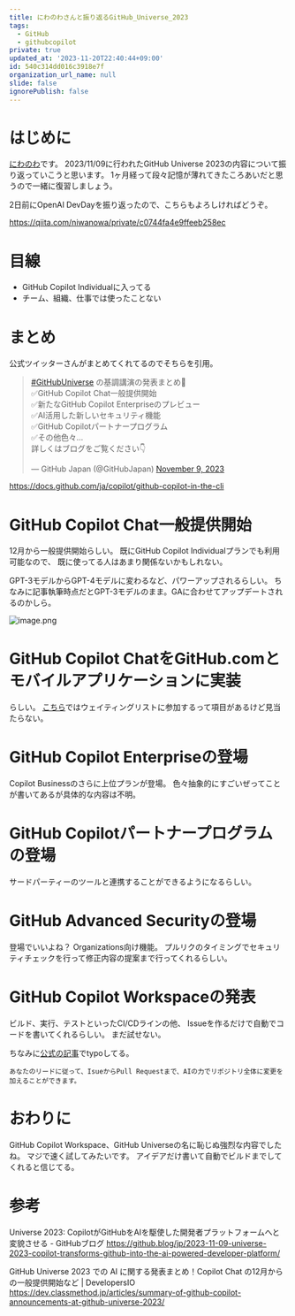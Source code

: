 ```yaml
---
title: にわのわさんと振り返るGitHub_Universe_2023
tags:
  - GitHub
  - githubcopilot
private: true
updated_at: '2023-11-20T22:40:44+09:00'
id: 540c314dd016c3918e7f
organization_url_name: null
slide: false
ignorePublish: false
---
```

# はじめに
[にわのわ](https://twitter.com/niwa_nowa)です。
2023/11/09に行われたGitHub Universe 2023の内容について振り返っていこうと思います。
1ヶ月経って段々記憶が薄れてきたころあいだと思うので一緒に復習しましょう。

2日前にOpenAI DevDayを振り返ったので、こちらもよろしければどうぞ。

https://qiita.com/niwanowa/private/c0744fa4e9ffeeb258ec

# 目線
- GitHub Copilot Individualに入ってる
- チーム、組織、仕事では使ったことない

# まとめ
公式ツイッターさんがまとめてくれてるのでそちらを引用。
<blockquote class="twitter-tweet"><p lang="ja" dir="ltr"><a href="https://twitter.com/hashtag/GitHubUniverse?src=hash&amp;ref_src=twsrc%5Etfw">#GitHubUniverse</a> の基調講演の発表まとめ📣<br>✅GitHub Copilot Chat一般提供開始<br>✅新たなGitHub Copilot Enterpriseのプレビュー<br>✅AI活用した新しいセキュリティ機能<br>✅GitHub Copilotパートナープログラム<br>✅その他色々...<br>詳しくはブログをご覧ください👇</p>&mdash; GitHub Japan (@GitHubJapan) <a href="https://twitter.com/GitHubJapan/status/1722419761328591358?ref_src=twsrc%5Etfw">November 9, 2023</a></blockquote> <script async src="https://platform.twitter.com/widgets.js" charset="utf-8"></script>

https://docs.github.com/ja/copilot/github-copilot-in-the-cli

# GitHub Copilot Chat一般提供開始
12月から一般提供開始らしい。
既にGitHub Copilot Individualプランでも利用可能なので、
既に使ってる人はあまり関係ないかもしれない。

GPT-3モデルからGPT-4モデルに変わるなど、パワーアップされるらしい。
ちなみに記事執筆時点だとGPT-3モデルのまま。GAに合わせてアップデートされるのかしら。

![image.png](https://qiita-image-store.s3.ap-northeast-1.amazonaws.com/0/590707/f9e515aa-e0f3-2708-9443-cd4632723b42.png)

# GitHub Copilot ChatをGitHub.comとモバイルアプリケーションに実装
らしい。
[こちら](https://github.blog/jp/2023-11-09-universe-2023-copilot-transforms-github-into-the-ai-powered-developer-platform/#github-copilot-chat%e3%82%92github-com%e3%81%a8%e3%83%a2%e3%83%90%e3%82%a4%e3%83%ab%e3%82%a2%e3%83%97%e3%83%aa%e3%82%b1%e3%83%bc%e3%82%b7%e3%83%a7%e3%83%b3%e3%81%ab%e5%ae%9f%e8%a3%85)ではウェイティングリストに参加するって項目があるけど見当たらない。

# GitHub Copilot Enterpriseの登場
Copilot Businessのさらに上位プランが登場。
色々抽象的にすごいぜってことが書いてあるが具体的な内容は不明。

# GitHub Copilotパートナープログラムの登場
サードパーティーのツールと連携することができるようになるらしい。

# GitHub Advanced Securityの登場
登場でいいよね？
Organizations向け機能。
プルリクのタイミングでセキュリティチェックを行って修正内容の提案まで行ってくれるらしい。

# GitHub Copilot Workspaceの発表
ビルド、実行、テストといったCI/CDラインの他、
Issueを作るだけで自動でコードを書いてくれるらしい。
まだ試せない。

ちなみに[公式の記事](https://github.blog/jp/2023-11-09-universe-2023-copilot-transforms-github-into-the-ai-powered-developer-platform/#%e6%ac%a1%e3%81%ab%e6%9d%a5%e3%82%8b%e3%82%82%e3%81%ae%ef%bc%9agithub-copilot-workspace)でtypoしてる。

```
あなたのリードに従って、IsueからPull Requestまで、AIの力でリポジトリ全体に変更を加えることができます。
```

# おわりに
GitHub Copilot Workspace、GitHub Universeの名に恥じぬ強烈な内容でしたね。
マジで速く試してみたいです。
アイデアだけ書いて自動でビルドまでしてくれると信じてる。

# 参考

Universe 2023: CopilotがGitHubをAIを駆使した開発者プラットフォームへと変貌させる - GitHubブログ
https://github.blog/jp/2023-11-09-universe-2023-copilot-transforms-github-into-the-ai-powered-developer-platform/

GitHub Universe 2023 での AI に関する発表まとめ！Copilot Chat の12月からの一般提供開始など | DevelopersIO
https://dev.classmethod.jp/articles/summary-of-github-copilot-announcements-at-github-universe-2023/
